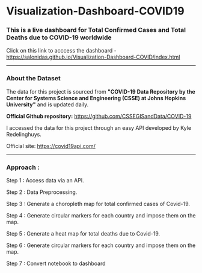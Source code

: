 # Visualization-Dashboard-COVID19
<h3>This is a live dashboard for Total Confirmed Cases and Total Deaths due to COVID-19 worldwide</h3>

Click on this link to acccess the dashboard - https://salonidas.github.io/Visualization-Dashboard-COVID/index.html

<hr>

<h3>About the Dataset</h3>

The data for this project is sourced from <b>"COVID-19 Data Repository by the Center for Systems Science and Engineering (CSSE) at Johns Hopkins University"</b> and is updated daily.

<b>Official Github repository:</b> https://github.com/CSSEGISandData/COVID-19

I accessed the data for this project through an easy API developed by Kyle Redelinghuys.

Official site: https://covid19api.com/
<hr>

<h3>Approach : </h3>

Step 1 : Access data via an API.

Step 2 : Data Preprocessing.

Step 3 : Generate a choropleth map for total confirmed cases of Covid-19.

Step 4 : Generate circular markers for each country and impose them on the map.

Step 5 : Generate a heat map for total deaths due to Covid-19.

Step 6 : Generate circular markers for each country and impose them on the map.

Step 7 : Convert notebook to dashboard



